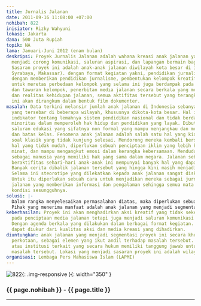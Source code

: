 ```yaml
---
title: Jurnalis Jalanan
date: 2011-09-16 11:08:00 +07:00
nohibah: 822
inisiator: Rizky Wahyuni
lokasi: Jakarta
dana: 500 Juta Rupiah
topik: NA
lama: Januari-Juni 2012 (enam bulan)
deskripsi: Proyek Jurnalis Jalanan adalah wahana kreasi anak jalanan yang diharapkan
  menjadi corong komunikasi, saluran aspirasi, dan lapangan bermain bagi anak jalanan.
  Sasaran proyek ini adalah anak-anak jalanan diwilayah kota besar di Indonesia (Jakarta,
  Syrabaya, Makassar). dengan format kegiatan yakni, pendidikan jurnalis anak jalanan
  dengan memberikan pendidikan jurnalisme, pembentukan kelompok kreatif anak jalanan
  untuk meretas perbedaan kelompok yang selama ini juga berdampak pada kekerasan jalanan
  dan tawuran kelompok, penerbitan media jalanan secara berkala yang memuat fakta
  dan realitas kehidupan jalanan, semua aktifitas tersebut yang terangkum dalam proyek
  ini akan dirangkum dalam bentuk film dokumenter.
masalah: Data terkini melansir jumlah anak jalanan di Indonesia sebanyak 230 ribu
  yang tersebar di beberapa wilayah, khususnya dikota-kota besar. Hal ini menjadi
  indikator tentang lemahnya sistem pendidikan nasional dan tidak berdayanya kelompok
  minoritas dalam memperoleh hak hidup dan pendidikan yang layak. Dibutuhkan sebuah
  saluran edukasi yang sifatnya non formal yang mampu menjangkau dan meretas sekat
  dan batas kelas. Fenomena anak jalanan adalah salah satu hal yang kian hari menjadi
  soal klasik yang tidak kunjung selesai. Mendorong mereka kembali bersekolah adalah
  hal yang tidak mudah, diperlukan sebuah penciptaan iklim yang lebih kondusif, menarik
  minat, dan mampu mengangkut emosi dalam kerangka kebersamaan. Mendudukkan anak jalanan
  sebagai manusia yang memiliki hak yang sama dalam negara. Jalanan sebagai tempat
  beraktifitas sehari-hari anak-anak ini mempunyai banyak hal yang dapat dieksplorasi.
  Banyak cerita dibalik jalanan tersebut yang hingga kini masih menjadi citra buruk.
  Selama ini steorotipe yang dilekatkan kepada anak jalanan sangat diskriminatif.
  Untuk itu diperlukan sebuah cara untuk menjadikan mereka sebagai jurnalis-jurnalis
  jalanan yang memberikan informasi dan pengalaman sehingga semua mata terbuka tentang
  kondisi sesungguhnya.
solusi: |-
  Dalam rangka menyelesaikan permasalahan diatas, maka diperlukan sebuah aksi kreatif yang mampu memberikan stimulus belajar bagi para anak jalanan. Media atau saluran kreatifitas, pelatihan jurnalistik yang mampu menjembatani mereka dalam sudut pandang atau pendekatan anak jalanan.
  Pihak yang menerima manfaat adalah anak jalanan yang menjadi segmentasi proyek ini secara khusus, dan masyarakat perkotaan, sebagai elemen yang ikut andil terhadap masalah tersebut. Juga pemerintah atau institusi terkait yang secara hukum memiliki tanggung jawab untuk menuntaskan masalah tersebut. Lokasi yang menjadi sasaran proyek ini adalah wilayah Jabodetabek.
keberhasilan: Proyek ini akan menghadirkan aksi kreatif yang tidak sekedar bermuara
  pada penciptaan media jalanan tetapi juga menjadi saluran komunikasi yang efektif.
  Dengan agenda berkala yang dilakukan dalam berbagai format kegiatan. Progressnya
  dapat diukur dari kualitas aksi dan media kreasi yang dihadirkan.
diuntungkan: anak jalanan yang menjadi segmentasi proyek ini secara khusus, dan masyarakat
  perkotaan, sebagai elemen yang ikut andil terhadap masalah tersebut. Juga pemerintah
  atau institusi terkait yang secara hukum memiliki tanggung jawab untuk menuntaskan
  masalah tersebut. Lokasi yang menjadi sasaran proyek ini adalah wilayah jabodetabek.
organisasi: Lembaga Pers Mahasiswa Islam (LAPMI)
---
```


![822](/static/img/hibahcmb/822.png){: .img-responsive }{: width="350" }

### {{ page.nohibah }} - {{ page.title }}

---
